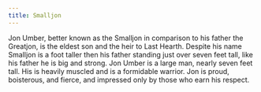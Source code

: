 ```yaml
---
title: Smalljon
---
```


Jon Umber, better known as the Smalljon in comparison to his father the Greatjon, is the eldest son and the heir to Last Hearth. Despite his name Smalljon is a foot taller then his father standing just over seven feet tall, like his father he is big and strong. Jon Umber is a large man, nearly seven feet tall. His is heavily muscled and is a formidable warrior. Jon is proud, boisterous, and fierce, and impressed only by those who earn his respect.



